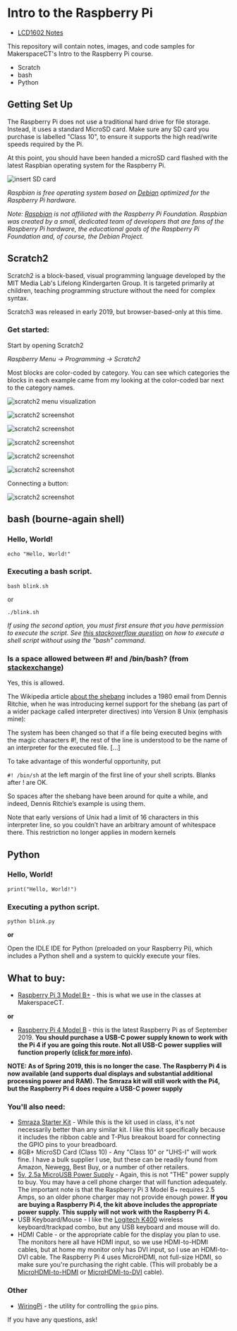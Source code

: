 # Intro to the Raspberry Pi

* [LCD1602 Notes](./LCD1602_guide.md)


This repository will contain notes, images, and code samples for MakerspaceCT's Intro to the Raspberry Pi course.

* Scratch
* bash
* Python


## Getting Set Up
 The Raspberry Pi does not use a traditional hard drive for file storage. Instead, it uses a standard MicroSD card. Make sure any SD card you purchase is labelled "Class 10", to ensure it supports the high read/write speeds required by the Pi.
 
 At this point, you should have been handed a microSD card flashed with the latest Raspbian operating system for the Raspberry Pi. 

![insert SD card](img/insert_sd_card.gif)


*Raspbian is free operating system based on [Debian](https://www.debian.org/) optimized for the Raspberry Pi hardware.*

*Note: [Raspbian](https://rapsbian.org) is not affiliated with the Raspberry Pi Foundation. Raspbian was created by a small, dedicated team of developers that are fans of the Raspberry Pi hardware, the educational goals of the Raspberry Pi Foundation and, of course, the Debian Project.*


## Scratch2

Scratch2 is a block-based, visual programming language developed by the MIT Media Lab's Lifelong Kindergarten Group. It is targeted primarily at children, teaching programming structure without the need for complex syntax.

Scratch3 was released in early 2019, but browser-based-only at this time.

### Get started:

Start by opening Scratch2

*Raspberry Menu -> Programming -> Scratch2*

Most blocks are color-coded by category. You can see which categories the blocks in each example came from my looking at the color-coded bar next to the category names.

![scratch2 menu visualization](img/1_pi_menu_scratch2.png)

![scratch2 screenshot](img/2_scratch2_full_screen.png)

![scratch2 screenshot](img/3_scratch2_hello_world_program_zoom.png)

![scratch2 screenshot](img/4_scratch2more_blocks.png)

![scratch2 screenshot](img/5_scratch2_pi_gpio.png)

![scratch2 screenshot](img/6_scratch2_blink.png)

Connecting a button:

![scratch2 screenshot](img/button.png)
## bash (bourne-again shell)

### Hello, World!
`echo "Hello, World!"`

### Executing a bash script.
```
bash blink.sh
```

or

```
./blink.sh
```
*If using the second option, you must first ensure that you have permission to execute the script. See [this stackoverflow question](https://stackoverflow.com/questions/8779951/how-do-i-run-a-shell-script-without-using-sh-or-bash-commands) on how to execute a shell script without using the "bash" command.*


### Is a space allowed between #! and /bin/bash? (from [stackexchange](https://unix.stackexchange.com/questions/276751/is-space-allowed-between-and-bin-bash-in-shebang))

Yes, this is allowed.

The Wikipedia article [about the shebang](https://en.wikipedia.org/wiki/Shebang_(Unix)#History) includes a 1980 email from Dennis Ritchie, when he was introducing kernel support for the shebang (as part of a wider package called interpreter directives) into Version 8 Unix (emphasis mine):

The system has been changed so that if a file being executed begins with the magic characters #!, the rest of the line is understood to be the name of an interpreter for the executed file. […]

To take advantage of this wonderful opportunity, put

`#! /bin/sh`
at the left margin of the first line of your shell scripts. Blanks after ! are OK.

So spaces after the shebang have been around for quite a while, and indeed, Dennis Ritchie’s example is using them.

Note that early versions of Unix had a limit of 16 characters in this interpreter line, so you couldn’t have an arbitrary amount of whitespace there. This restriction no longer applies in modern kernels

## Python

### Hello, World!
`print("Hello, World!")`

### Executing a python script.
```
python blink.py
```

**or**

Open the IDLE IDE for Python (preloaded on your Raspberry Pi), which includes a Python shell and a system to quickly execute your files.


## What to buy:
* [Raspberry Pi 3 Model B+](https://www.arrow.com/en/products/raspberrypi3b/raspberry-pi-foundation) - this is what we use in the classes at MakerspaceCT.

**or**

* [Raspberry Pi 4 Model B](https://www.canakit.com/raspberry-pi-4-basic-kit.html) - this is the latest Raspberry Pi as of September 2019. **You should purchase a USB-C power supply known to work with the Pi 4 if you are going this route. Not all USB-C power supplies will function properly ([click for more info](https://bgr.com/2019/07/10/raspberry-pi-4-usb-c-charging-issue-how-to-fix-the-power-problem/)).**

**NOTE: As of Spring 2019, this is no longer the case. The Raspberry Pi 4 is now available (and supports dual displays and substantial additional processing power and RAM). The Smraza kit will still work with the Pi4, but the Raspberry Pi 4 does require a USB-C power supply**

### You'll also need:

* [Smraza Starter Kit](https://www.amazon.com/Smraza-Starter-Ultrasonic-Distance-Raspberry/dp/B01MATM4XF/ref=sr_1_2?ie=UTF8&qid=1546989796&sr=8-2&keywords=smraza+raspberry+pi+arduino) - While this is the kit used in class, it's not necessarily better than any similar kit. I like this kit specifically because it includes the ribbon cable and T-Plus breakout board for connecting the GPIO pins to your breadboard.
* 8GB+ MicroSD Card (Class 10) - Any "Class 10" or "UHS-I" will work fine. I have a bulk supplier I use, but these can be readily found from Amazon, Newegg, Best Buy, or a number of other retailers.
* [5v, 2.5a MicroUSB Power Supply](https://www.amazon.com/CanaKit-Raspberry-Supply-Adapter-Listed/dp/B00MARDJZ4) - Again, this is not "THE" power supply to buy. You may have a cell phone charger that will function adequately. The important note is that the Raspberry Pi 3 Model B+ requires 2.5 Amps, so an older phone charger may not provide enough power. **If you are buying a Raspberry Pi 4, the kit above includes the appropriate power supply. This supply will not work with the Raspberry Pi 4.**
* USB Keyboard/Mouse - I like the [Logitech K400](https://www.amazon.com/Logitech-Wireless-Keyboard-Control-Touchpad/dp/B014EUQOGK) wireless keyboard/trackpad combo, but any USB keyboard and mouse will do.
* HDMI Cable - or the appropriate cable for the display you plan to use. The monitors here all have HDMI input, so we use HDMI-to-HDMI cables, but at home my monitor only has DVI input, so I use an HDMI-to-DVI cable. The Raspberry Pi 4 uses MicroHDMI, not full-size HDMI, so make sure you're purchasing the right cable. (This will probably be a [MicroHDMI-to-HDMI](https://www.amazon.com/AmazonBasics-Flexible-Micro-Cable-6-Foot/dp/B07KSDB25X/) or [MicroHDMI-to-DVI](https://www.amazon.com/StarTech-com-Micro-HDMI-DVI-D-Cable/dp/B00GJ406VY) cable).


### Other
* [WiringPi](http://wiringpi.com/) - the utility for controlling the `gpio` pins.



If you have any questions, ask!
